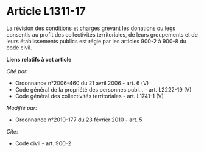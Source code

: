 # Article L1311-17

La révision des conditions et charges grevant les donations ou legs consentis au profit des collectivités territoriales, de
leurs groupements et de leurs établissements publics est régie par les articles 900-2 à 900-8 du code civil.

**Liens relatifs à cet article**

_Cité par_:

  - Ordonnance n°2006-460 du 21 avril 2006 - art. 6 (V)
  - Code général de la propriété des personnes publ... - art. L2222-19 (V)
  - Code général des collectivités territoriales - art. L1741-1 (V)

_Modifié par_:

  - Ordonnance n°2010-177 du 23 février 2010 - art. 5

_Cite_:

  - Code civil - art. 900-2
